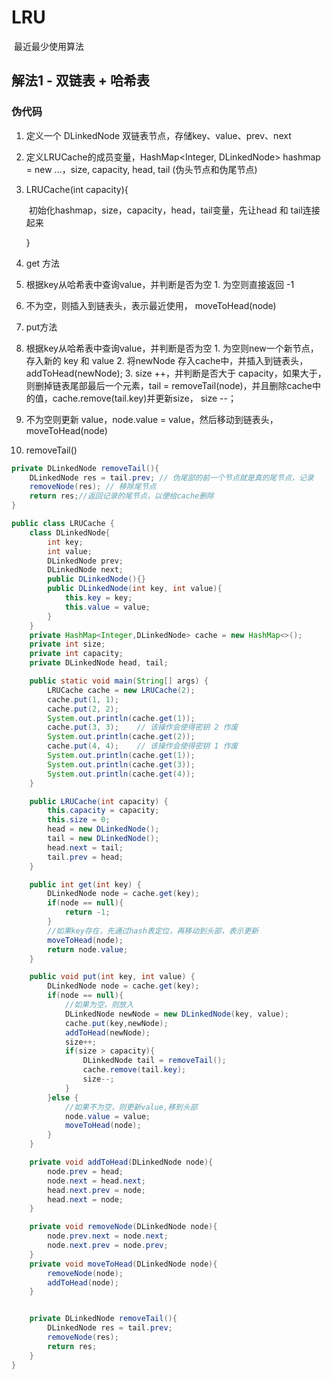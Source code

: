 # LRU

​	最近最少使用算法



## 解法1 - 双链表 + 哈希表

### 伪代码

 1. 定义一个 DLinkedNode 双链表节点，存储key、value、prev、next

 2. 定义LRUCache的成员变量，HashMap<Integer, DLinkedNode> hashmap = new ...，size, capacity, head, tail (伪头节点和伪尾节点)

 3. LRUCache(int capacity){

    ​	初始化hashmap，size，capacity，head，tail变量，先让head 和 tail连接起来

    }

4. get 方法

  1. 根据key从哈希表中查询value，并判断是否为空
   	1. 为空则直接返回 -1
  2. 不为空，则插入到链表头，表示最近使用， moveToHead(node)

5. put方法

  1. 根据key从哈希表中查询value，并判断是否为空
   	1. 为空则new一个新节点，存入新的 key 和 value
   	2. 将newNode 存入cache中，并插入到链表头，addToHead(newNode);
   	3. size ++，并判断是否大于 capacity，如果大于，则删掉链表尾部最后一个元素，tail = removeTail(node)，并且删除cache中的值，cache.remove(tail.key)并更新size， size --；
  2. 不为空则更新 value，node.value = value，然后移动到链表头，moveToHead(node)

6. removeTail()

```java
private DLinkedNode removeTail(){
    DLinkedNode res = tail.prev; // 伪尾部的前一个节点就是真的尾节点，记录
    removeNode(res); // 移除尾节点
    return res;//返回记录的尾节点，以便给cache删除
}
```



```java
public class LRUCache {
    class DLinkedNode{
        int key;
        int value;
        DLinkedNode prev;
        DLinkedNode next;
        public DLinkedNode(){}
        public DLinkedNode(int key, int value){
            this.key = key;
            this.value = value;
        }
    }
    private HashMap<Integer,DLinkedNode> cache = new HashMap<>();
    private int size;
    private int capacity;
    private DLinkedNode head, tail;

    public static void main(String[] args) {
        LRUCache cache = new LRUCache(2);
        cache.put(1, 1);
        cache.put(2, 2);
        System.out.println(cache.get(1));
        cache.put(3, 3);    // 该操作会使得密钥 2 作废
        System.out.println(cache.get(2));
        cache.put(4, 4);    // 该操作会使得密钥 1 作废
        System.out.println(cache.get(1));
        System.out.println(cache.get(3));
        System.out.println(cache.get(4));
    }

    public LRUCache(int capacity) {
        this.capacity = capacity;
        this.size = 0;
        head = new DLinkedNode();
        tail = new DLinkedNode();
        head.next = tail;
        tail.prev = head;
    }

    public int get(int key) {
        DLinkedNode node = cache.get(key);
        if(node == null){
            return -1;
        }
        //如果key存在，先通过hash表定位，再移动到头部，表示更新
        moveToHead(node);
        return node.value;
    }

    public void put(int key, int value) {
        DLinkedNode node = cache.get(key);
        if(node == null){
            //如果为空，则放入
            DLinkedNode newNode = new DLinkedNode(key, value);
            cache.put(key,newNode);
            addToHead(newNode);
            size++;
            if(size > capacity){
                DLinkedNode tail = removeTail();
                cache.remove(tail.key);
                size--;
            }
        }else {
            //如果不为空，则更新value,移到头部
            node.value = value;
            moveToHead(node);
        }
    }

    private void addToHead(DLinkedNode node){
        node.prev = head;
        node.next = head.next;
        head.next.prev = node;
        head.next = node;
    }

    private void removeNode(DLinkedNode node){
        node.prev.next = node.next;
        node.next.prev = node.prev;
    }
    private void moveToHead(DLinkedNode node){
        removeNode(node);
        addToHead(node);
    }


    private DLinkedNode removeTail(){
        DLinkedNode res = tail.prev;
        removeNode(res);
        return res;
    }
}	
```

